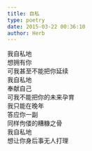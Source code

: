 ```yaml
---  
title: 自私  
type: poetry  
date: 2015-03-22 00:36:10  
author: Herb    
---  
```

我自私地  
想拥有你  
可我甚至不能把你延续  
我自私地  
奉献自己  
可我不能把你的未来孕育  
我只能在晚年  
答应你一副  
同样佝偻的糟糠之骨  
我自私地  
想让你身后事无人打理
